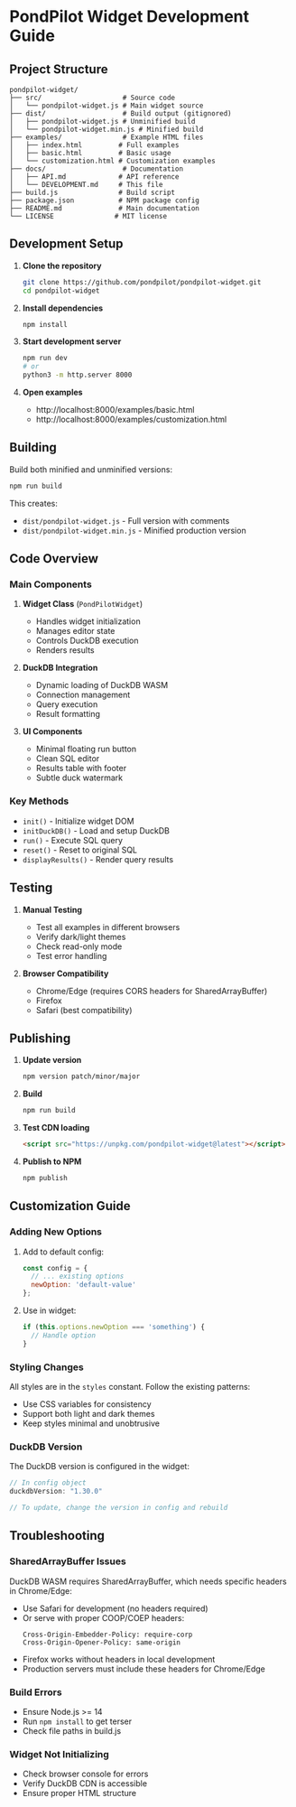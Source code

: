 # PondPilot Widget Development Guide

## Project Structure

```
pondpilot-widget/
├── src/                    # Source code
│   └── pondpilot-widget.js # Main widget source
├── dist/                   # Build output (gitignored)
│   ├── pondpilot-widget.js # Unminified build
│   └── pondpilot-widget.min.js # Minified build
├── examples/               # Example HTML files
│   ├── index.html         # Full examples
│   ├── basic.html         # Basic usage
│   └── customization.html # Customization examples
├── docs/                   # Documentation
│   ├── API.md             # API reference
│   └── DEVELOPMENT.md     # This file
├── build.js               # Build script
├── package.json           # NPM package config
├── README.md              # Main documentation
└── LICENSE               # MIT license
```

## Development Setup

1. **Clone the repository**
   ```bash
   git clone https://github.com/pondpilot/pondpilot-widget.git
   cd pondpilot-widget
   ```

2. **Install dependencies**
   ```bash
   npm install
   ```

3. **Start development server**
   ```bash
   npm run dev
   # or
   python3 -m http.server 8000
   ```

4. **Open examples**
   - http://localhost:8000/examples/basic.html
   - http://localhost:8000/examples/customization.html

## Building

Build both minified and unminified versions:

```bash
npm run build
```

This creates:
- `dist/pondpilot-widget.js` - Full version with comments
- `dist/pondpilot-widget.min.js` - Minified production version

## Code Overview

### Main Components

1. **Widget Class** (`PondPilotWidget`)
   - Handles widget initialization
   - Manages editor state
   - Controls DuckDB execution
   - Renders results

2. **DuckDB Integration**
   - Dynamic loading of DuckDB WASM
   - Connection management
   - Query execution
   - Result formatting

3. **UI Components**
   - Minimal floating run button
   - Clean SQL editor
   - Results table with footer
   - Subtle duck watermark

### Key Methods

- `init()` - Initialize widget DOM
- `initDuckDB()` - Load and setup DuckDB
- `run()` - Execute SQL query
- `reset()` - Reset to original SQL
- `displayResults()` - Render query results

## Testing

1. **Manual Testing**
   - Test all examples in different browsers
   - Verify dark/light themes
   - Check read-only mode
   - Test error handling

2. **Browser Compatibility**
   - Chrome/Edge (requires CORS headers for SharedArrayBuffer)
   - Firefox
   - Safari (best compatibility)

## Publishing

1. **Update version**
   ```bash
   npm version patch/minor/major
   ```

2. **Build**
   ```bash
   npm run build
   ```

3. **Test CDN loading**
   ```html
   <script src="https://unpkg.com/pondpilot-widget@latest"></script>
   ```

4. **Publish to NPM**
   ```bash
   npm publish
   ```

## Customization Guide

### Adding New Options

1. Add to default config:
   ```javascript
   const config = {
     // ... existing options
     newOption: 'default-value'
   };
   ```

2. Use in widget:
   ```javascript
   if (this.options.newOption === 'something') {
     // Handle option
   }
   ```

### Styling Changes

All styles are in the `styles` constant. Follow the existing patterns:
- Use CSS variables for consistency
- Support both light and dark themes
- Keep styles minimal and unobtrusive

### DuckDB Version

The DuckDB version is configured in the widget:
```javascript
// In config object
duckdbVersion: "1.30.0"

// To update, change the version in config and rebuild
```

## Troubleshooting

### SharedArrayBuffer Issues
DuckDB WASM requires SharedArrayBuffer, which needs specific headers in Chrome/Edge:

- Use Safari for development (no headers required)
- Or serve with proper COOP/COEP headers:
  ```
  Cross-Origin-Embedder-Policy: require-corp
  Cross-Origin-Opener-Policy: same-origin
  ```
- Firefox works without headers in local development
- Production servers must include these headers for Chrome/Edge

### Build Errors
- Ensure Node.js >= 14
- Run `npm install` to get terser
- Check file paths in build.js

### Widget Not Initializing
- Check browser console for errors
- Verify DuckDB CDN is accessible
- Ensure proper HTML structure
